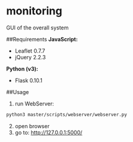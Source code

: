 # monitoring
GUI of the overall system

##Requirements
**JavaScript:**
* Leaflet 0.7.7
* jQuery 2.2.3

**Python (v3):**
* Flask 0.10.1

##Usage
1. run WebServer:

```bash
python3 master/scripts/webserver/webserver.py
```

2. open browser
3. go to: http://127.0.0.1:5000/
